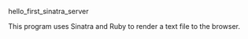 hello_first_sinatra_server

This program uses Sinatra and Ruby to render a text file to the browser.
